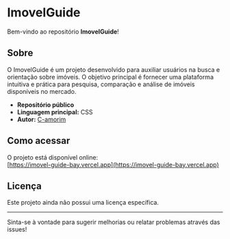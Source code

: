 # ImovelGuide

Bem-vindo ao repositório **ImovelGuide**!

## Sobre

O ImovelGuide é um projeto desenvolvido para auxiliar usuários na busca e orientação sobre imóveis. O objetivo principal é fornecer uma plataforma intuitiva e prática para pesquisa, comparação e análise de imóveis disponíveis no mercado.

- **Repositório público**
- **Linguagem principal:** CSS
- **Autor:** [C-amorim](https://github.com/C-amorim)

## Como acessar

O projeto está disponível online:  
[https://imovel-guide-bay.vercel.app](https://imovel-guide-bay.vercel.app)

## Licença

Este projeto ainda não possui uma licença específica.

---

Sinta-se à vontade para sugerir melhorias ou relatar problemas através das issues!
